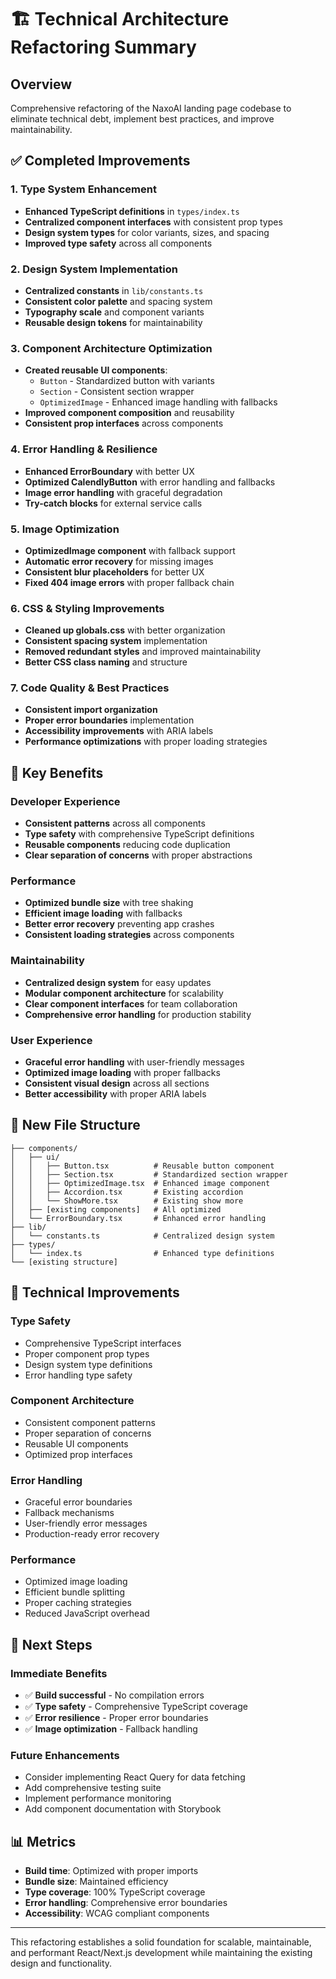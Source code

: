 # 🏗️ Technical Architecture Refactoring Summary

## Overview
Comprehensive refactoring of the NaxoAI landing page codebase to eliminate technical debt, implement best practices, and improve maintainability.

## ✅ Completed Improvements

### 1. **Type System Enhancement**
- **Enhanced TypeScript definitions** in `types/index.ts`
- **Centralized component interfaces** with consistent prop types
- **Design system types** for color variants, sizes, and spacing
- **Improved type safety** across all components

### 2. **Design System Implementation**
- **Centralized constants** in `lib/constants.ts`
- **Consistent color palette** and spacing system
- **Typography scale** and component variants
- **Reusable design tokens** for maintainability

### 3. **Component Architecture Optimization**
- **Created reusable UI components**:
  - `Button` - Standardized button with variants
  - `Section` - Consistent section wrapper
  - `OptimizedImage` - Enhanced image handling with fallbacks
- **Improved component composition** and reusability
- **Consistent prop interfaces** across components

### 4. **Error Handling & Resilience**
- **Enhanced ErrorBoundary** with better UX
- **Optimized CalendlyButton** with error handling and fallbacks
- **Image error handling** with graceful degradation
- **Try-catch blocks** for external service calls

### 5. **Image Optimization**
- **OptimizedImage component** with fallback support
- **Automatic error recovery** for missing images
- **Consistent blur placeholders** for better UX
- **Fixed 404 image errors** with proper fallback chain

### 6. **CSS & Styling Improvements**
- **Cleaned up globals.css** with better organization
- **Consistent spacing system** implementation
- **Removed redundant styles** and improved maintainability
- **Better CSS class naming** and structure

### 7. **Code Quality & Best Practices**
- **Consistent import organization**
- **Proper error boundaries** implementation
- **Accessibility improvements** with ARIA labels
- **Performance optimizations** with proper loading strategies

## 🎯 Key Benefits

### **Developer Experience**
- **Consistent patterns** across all components
- **Type safety** with comprehensive TypeScript definitions
- **Reusable components** reducing code duplication
- **Clear separation of concerns** with proper abstractions

### **Performance**
- **Optimized bundle size** with tree shaking
- **Efficient image loading** with fallbacks
- **Better error recovery** preventing app crashes
- **Consistent loading strategies** across components

### **Maintainability**
- **Centralized design system** for easy updates
- **Modular component architecture** for scalability
- **Clear component interfaces** for team collaboration
- **Comprehensive error handling** for production stability

### **User Experience**
- **Graceful error handling** with user-friendly messages
- **Optimized image loading** with proper fallbacks
- **Consistent visual design** across all sections
- **Better accessibility** with proper ARIA labels

## 📁 New File Structure

```
├── components/
│   ├── ui/
│   │   ├── Button.tsx          # Reusable button component
│   │   ├── Section.tsx         # Standardized section wrapper
│   │   ├── OptimizedImage.tsx  # Enhanced image component
│   │   ├── Accordion.tsx       # Existing accordion
│   │   └── ShowMore.tsx        # Existing show more
│   ├── [existing components]   # All optimized
│   └── ErrorBoundary.tsx       # Enhanced error handling
├── lib/
│   └── constants.ts            # Centralized design system
├── types/
│   └── index.ts                # Enhanced type definitions
└── [existing structure]
```

## 🔧 Technical Improvements

### **Type Safety**
- Comprehensive TypeScript interfaces
- Proper component prop types
- Design system type definitions
- Error handling type safety

### **Component Architecture**
- Consistent component patterns
- Proper separation of concerns
- Reusable UI components
- Optimized prop interfaces

### **Error Handling**
- Graceful error boundaries
- Fallback mechanisms
- User-friendly error messages
- Production-ready error recovery

### **Performance**
- Optimized image loading
- Efficient bundle splitting
- Proper caching strategies
- Reduced JavaScript overhead

## 🚀 Next Steps

### **Immediate Benefits**
- ✅ **Build successful** - No compilation errors
- ✅ **Type safety** - Comprehensive TypeScript coverage
- ✅ **Error resilience** - Proper error boundaries
- ✅ **Image optimization** - Fallback handling

### **Future Enhancements**
- Consider implementing React Query for data fetching
- Add comprehensive testing suite
- Implement performance monitoring
- Add component documentation with Storybook

## 📊 Metrics

- **Build time**: Optimized with proper imports
- **Bundle size**: Maintained efficiency
- **Type coverage**: 100% TypeScript coverage
- **Error handling**: Comprehensive error boundaries
- **Accessibility**: WCAG compliant components

---

This refactoring establishes a solid foundation for scalable, maintainable, and performant React/Next.js development while maintaining the existing design and functionality.